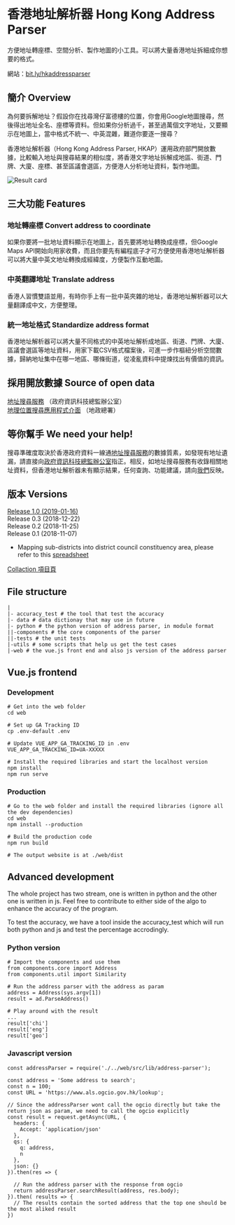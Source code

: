 # 香港地址解析器 Hong Kong Address Parser

方便地址轉座標、空間分析、製作地圖的小工具。可以將大量香港地址拆細成你想要的格式。  

網站：[bit.ly/hkaddressparser](http://bit.ly/hkaddressparser)  

## 簡介 Overview
為何要拆解地址？假設你在找尋灣仔富德樓的位置，你會用Google地圖搜尋，然後得出地址全名、座標等資料。但如果你分析過千，甚至過萬個文字地址，又要顯示在地圖上，當中格式不統一、中英混雜，難道你要逐一搜尋？

香港地址解析器（Hong Kong Address Parser, HKAP）運用政府部門開放數據，比較輸入地址與搜尋結果的相似度，將香港文字地址拆解成地區、街道、門牌、大廈、座標、甚至區議會選區，方便港人分析地址資料，製作地圖。

![Result card](https://g0vhk-io.github.io/HKAddressParser/result-card.png)

## 三大功能 Features

### 地址轉座標  Convert address to coordinate
如果你要將一批地址資料顯示在地圖上，首先要將地址轉換成座標，但Google Maps API開始向用家收費，而且你要先有編程底子才可方便使用香港地址解析器可以將大量中英文地址轉換成經緯度，方便製作互動地圖。

### 中英翻譯地址  Translate address
香港人習慣雙語並用，有時你手上有一批中英夾雜的地址，香港地址解析器可以大量翻譯成中文，方便整理。

### 統一地址格式  Standardize address format
香港地址解析器可以將大量不同格式的中英地址解析成地區、街道、門牌、大廈、區議會選區等地址資料，用家下載CSV格式檔案後，可進一步作樞紐分析空間數據，歸納地址集中在哪一地區、哪條街道，從凌亂資料中提煉找出有價值的資訊。

## 採用開放數據 Source of open data 
[地址搜尋服務](https://data.gov.hk/tc-data/dataset/hk-ogcio-st_div_02-als) （政府資訊科技總監辦公室）  
[地理位置搜尋應用程式介面](https://geodata.gov.hk/gs/locationSearchAPI?l=zh-Hant-HK) （地政總署） 

## 等你幫手 We need your help!
搜尋準確度取決於香港政府資料一線通[地址搜尋服務](https://data.gov.hk/tc-data/dataset/hk-ogcio-st_div_02-als)的數據質素，如發現有地址遺漏，請直接向[政府資訊科技總監辦公室](https://data.gov.hk/tc/feedback)指正。相反，如地址搜尋服務有收錄相關地址資料，但香港地址解析器未有顯示結果，任何查詢、功能建議，請向[我們](https://goo.gl/forms/r6bdJHG228IZTgIZ2)反映。　　

## 版本 Versions 
[Release 1.0 (2019-01-16)](https://g0vhk-io.github.io/HKAddressParser/)  
Release 0.3 (2018-12-22)  
Release 0.2 (2018-11-25)  
Release 0.1 (2018-11-07)  


- Mapping sub-districts into district council constituency area, please refer to this [spreadsheet](
https://docs.google.com/spreadsheets/d/1mNui-FsnnEiIXAGA-UBalqjywyBGhKMly2T9dLDhY7U/edit#gid=415942179)


[Collaction 項目頁](https://www.collaction.hk/s/hkaddressparser/)


## File structure
```
|
|- accuracy_test # the tool that test the accuracy
|- data # data dictionay that may use in future
|- python # the python version of address parser, in module format
||-components # the core components of the parser
||-tests # the unit tests
|-utils # some scripts that help us get the test cases
|-web # the vue.js front end and also js version of the address parser
```


## Vue.js frontend

### Development
```
# Get into the web folder
cd web

# Set up GA Tracking ID
cp .env-default .env

# Update VUE_APP_GA_TRACKING_ID in .env
VUE_APP_GA_TRACKING_ID=UA-XXXXX

# Install the required libraries and start the localhost version
npm install
npm run serve
```

### Production

```
# Go to the web folder and install the required libraries (ignore all the dev dependencies)
cd web
npm install --production

# Build the production code
npm run build

# The output website is at ./web/dist
```

## Advanced development

The whole project has two stream, one is written in python and the other one is written in js. Feel free to contribute to either side of the algo to enhance the accuracy of the program.

To test the accuracy, we have a tool inside the accuracy_test which will run both python and js and test the percentage accrodingly.

### Python version

```
# Import the components and use them
from components.core import Address
from components.util import Similarity

# Run the address parser with the address as param
address = Address(sys.argv[1])
result = ad.ParseAddress()

# Play around with the result
...
result['chi']
result['eng']
result['geo']
```

### Javascript version

```
const addressParser = require('./../web/src/lib/address-parser');

const address = 'Some address to search';
const n = 100;
const URL = 'https://www.als.ogcio.gov.hk/lookup';

// Since the addressParser wont call the ogcio directly but take the return json as param, we need to call the ogcio explicitly
const result = request.getAsync(URL, {
  headers: {
    Accept: 'application/json'
  },
  qs: {
    q: address,
    n
  },
  json: {}
}).then(res => {

  // Run the address parser with the response from ogcio
  return addressParser.searchResult(address, res.body);
}).then( results => {
  // The results contain the sorted address that the top one should be the most aliked result
})
```
